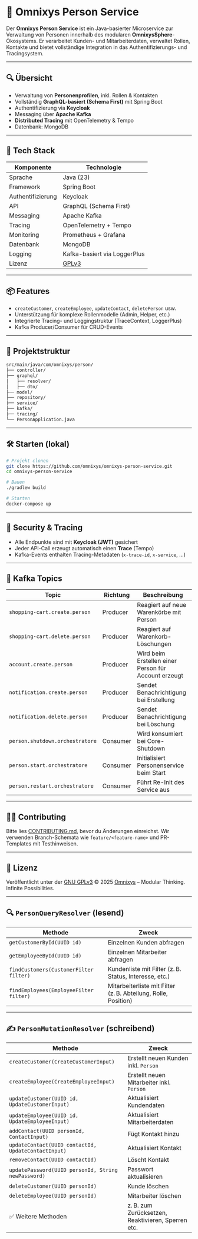 # 👤 Omnixys Person Service

Der **Omnixys Person Service** ist ein Java-basierter Microservice zur Verwaltung von Personen innerhalb des modularen **OmnixysSphere**-Ökosystems. Er verarbeitet Kunden- und Mitarbeiterdaten, verwaltet Rollen, Kontakte und bietet vollständige Integration in das Authentifizierungs- und Tracingsystem.

---

## 🔍 Übersicht

* Verwaltung von **Personenprofilen**, inkl. Rollen & Kontakten
* Vollständig **GraphQL-basiert (Schema First)** mit Spring Boot
* Authentifizierung via **Keycloak**
* Messaging über **Apache Kafka**
* **Distributed Tracing** mit OpenTelemetry & Tempo
* Datenbank: MongoDB

---

## 🚀 Tech Stack

| Komponente        | Technologie                  |
| ----------------- | ---------------------------- |
| Sprache           | Java (23)                    |
| Framework         | Spring Boot                  |
| Authentifizierung | Keycloak                     |
| API               | GraphQL (Schema First)       |
| Messaging         | Apache Kafka                 |
| Tracing           | OpenTelemetry + Tempo        |
| Monitoring        | Prometheus + Grafana         |
| Datenbank         | MongoDB                      |
| Logging           | Kafka-basiert via LoggerPlus |
| Lizenz            | [GPLv3](./LICENSE.md)        |

---

## 📦 Features

* `createCustomer`, `createEmployee`, `updateContact`, `deletePerson` usw.
* Unterstützung für komplexe Rollenmodelle (Admin, Helper, etc.)
* Integrierte Tracing- und Loggingstruktur (TraceContext, LoggerPlus)
* Kafka Producer/Consumer für CRUD-Events

---

## 🧾 Projektstruktur

```bash
src/main/java/com/omnixys/person/
├── controller/
├── graphql/
│   ├── resolver/
│   ├── dto/
├── model/
├── repository/
├── service/
├── kafka/
├── tracing/
└── PersonApplication.java
```

---

## 🛠️ Starten (lokal)

```bash
# Projekt clonen
git clone https://github.com/omnixys/omnixys-person-service.git
cd omnixys-person-service

# Bauen
./gradlew build

# Starten
docker-compose up
```

---

## 🔐 Security & Tracing

* Alle Endpunkte sind mit **Keycloak (JWT)** gesichert
* Jeder API-Call erzeugt automatisch einen **Trace** (Tempo)
* Kafka-Events enthalten Tracing-Metadaten (`x-trace-id`, `x-service`, ...)

---

## 📣 Kafka Topics

| Topic                           | Richtung | Beschreibung                                         |
|---------------------------------| -------- | ---------------------------------------------------- |
| `shopping-cart.create.person`   | Producer | Reagiert auf neue Warenkörbe mit Person              |
| `shopping-cart.delete.person`   | Producer | Reagiert auf Warenkorb-Löschungen                    |
| `account.create.person`         | Producer | Wird beim Erstellen einer Person für Account erzeugt |
| `notification.create.person`    | Producer | Sendet Benachrichtigung bei Erstellung               |
| `notification.delete.person`    | Producer | Sendet Benachrichtigung bei Löschung                 |
| `person.shutdown.orchestratore` | Consumer | Wird konsumiert bei Core-Shutdown                    |
| `person.start.orchestratore`    | Consumer | Initialisiert Personenservice beim Start             |
| `person.restart.orchestratore`  | Consumer | Führt Re-Init des Service aus                        |

---

## 🧑‍💻 Contributing

Bitte lies [CONTRIBUTING.md](./CONTRIBUTING.md), bevor du Änderungen einreichst.
Wir verwenden Branch-Schemata wie `feature/<feature-name>` und PR-Templates mit Testhinweisen.

---

## 📄 Lizenz

Veröffentlicht unter der [GNU GPLv3](./LICENSE.md)
© 2025 [Omnixys](https://omnixys.com) – Modular Thinking. Infinite Possibilities.

---

## 🔍 `PersonQueryResolver` (lesend)

| Methode | Zweck |
|--------|-------|
| `getCustomerById(UUID id)` | Einzelnen Kunden abfragen |
| `getEmployeeById(UUID id)` | Einzelnen Mitarbeiter abfragen |
| `findCustomers(CustomerFilter filter)` | Kundenliste mit Filter (z. B. Status, Interesse, etc.) |
| `findEmployees(EmployeeFilter filter)` | Mitarbeiterliste mit Filter (z. B. Abteilung, Rolle, Position) |

---

## ✍️ `PersonMutationResolver` (schreibend)

| Methode | Zweck |
|--------|-------|
| `createCustomer(CreateCustomerInput)` | Erstellt neuen Kunden inkl. `Person` |
| `createEmployee(CreateEmployeeInput)` | Erstellt neuen Mitarbeiter inkl. `Person` |
| `updateCustomer(UUID id, UpdateCustomerInput)` | Aktualisiert Kundendaten |
| `updateEmployee(UUID id, UpdateEmployeeInput)` | Aktualisiert Mitarbeiterdaten |
| `addContact(UUID personId, ContactInput)` | Fügt Kontakt hinzu |
| `updateContact(UUID contactId, UpdateContactInput)` | Aktualisiert Kontakt |
| `removeContact(UUID contactId)` | Löscht Kontakt |
| `updatePassword(UUID personId, String newPassword)` | Passwort aktualisieren |
| `deleteCustomer(UUID personId)` | Kunde löschen |
| `deleteEmployee(UUID personId)` | Mitarbeiter löschen |
| ✅ Weitere Methoden | z. B. zum Zurücksetzen, Reaktivieren, Sperren etc.

